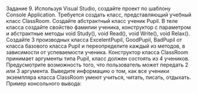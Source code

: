 Задание 9. Используя Visual Studio, создайте проект по шаблону Console Application.
Требуется создать класс, представляющий учебный класс ClassRoom.
Создайте абстрактный класс ученик Pupil. В теле класса создайте свойство фамилии ученика, конструктор с параметром и абстрактные  методы void Study(), void Read(), void Write(), void Relax().
Создайте 3 производных класса ExcelentPupil, GoodPupil, BadPupil от класса базового класса Pupil и переопределите каждый из методов, в зависимости от успеваемости ученика.
Конструктор класса ClassRoom принимает аргументы типа Pupil, класс должен состоять из 4 учеников.
Предусмотрите возможность того, что пользователь может передать 2 или 3 аргумента.
Выведите информацию о том, как все ученики экземпляра класса ClassRoom умеют учиться, читать, писать, отдыхать.
Пример консольного вывода:

